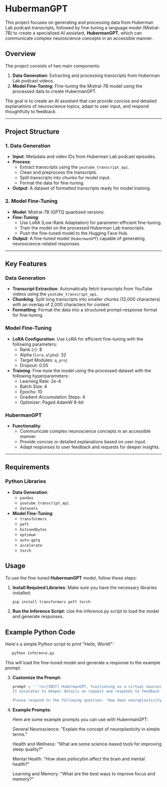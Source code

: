 # HubermanGPT

This project focuses on generating and processing data from Huberman Lab podcast transcripts, followed by fine-tuning a language model (Mistral-7B) to create a specialized AI assistant, **HubermanGPT**, which can communicate complex neuroscience concepts in an accessible manner.

## Overview

The project consists of two main components:
1. **Data Generation**: Extracting and processing transcripts from Huberman Lab podcast videos.
2. **Model Fine-Tuning**: Fine-tuning the Mistral-7B model using the processed data to create HubermanGPT.

The goal is to create an AI assistant that can provide concise and detailed explanations of neuroscience topics, adapt to user input, and respond thoughtfully to feedback.

---

## Project Structure

### 1. **Data Generation**
- **Input**: Metadata and video IDs from Huberman Lab podcast episodes.
- **Process**:
  - Extract transcripts using the `youtube_transcript_api`.
  - Clean and preprocess the transcripts.
  - Split transcripts into chunks for model input.
  - Format the data for fine-tuning.
- **Output**: A dataset of formatted transcripts ready for model training.

### 2. **Model Fine-Tuning**
- **Model**: Mistral-7B (GPTQ quantized version).
- **Fine-Tuning**:
  - Use LoRA (Low-Rank Adaptation) for parameter-efficient fine-tuning.
  - Train the model on the processed Huberman Lab transcripts.
  - Push the fine-tuned model to the Hugging Face Hub.
- **Output**: A fine-tuned model (`HubermanGPT`) capable of generating neuroscience-related responses.

---

## Key Features

### Data Generation
- **Transcript Extraction**: Automatically fetch transcripts from YouTube videos using the `youtube_transcript_api`.
- **Chunking**: Split long transcripts into smaller chunks (12,000 characters) with an overlap of 2,000 characters for context.
- **Formatting**: Format the data into a structured prompt-response format for fine-tuning.

### Model Fine-Tuning
- **LoRA Configuration**: Use LoRA for efficient fine-tuning with the following parameters:
  - Rank (`r`): 8
  - Alpha (`lora_alpha`): 32
  - Target Modules: `q_proj`
  - Dropout: 0.05
- **Training**: Fine-tune the model using the processed dataset with the following hyperparameters:
  - Learning Rate: 2e-4
  - Batch Size: 4
  - Epochs: 10
  - Gradient Accumulation Steps: 4
  - Optimizer: Paged AdamW 8-bit

### HubermanGPT
- **Functionality**:
  - Communicate complex neuroscience concepts in an accessible manner.
  - Provide concise or detailed explanations based on user input.
  - Adapt responses to user feedback and requests for deeper insights.

---

## Requirements

### Python Libraries
- **Data Generation**:
  - `pandas`
  - `youtube_transcript_api`
  - `datasets`
- **Model Fine-Tuning**:
  - `transformers`
  - `peft`
  - `bitsandbytes`
  - `optimum`
  - `auto-gptq`
  - `accelerate`
  - `torch`

## Usage

To use the fine-tuned **HubermanGPT** model, follow these steps:

1. **Install Required Libraries**:
   Make sure you have the necessary libraries installed:
   ```bash
   pip install transformers peft torch

2. **Run the Inference Script:**
   Use the inference.py script to load the model and generate responses.
  ## Example Python Code

Here's a simple Python script to print "Hello, World!":

```python
   python inference.py
```
This will load the fine-tuned model and generate a response to the example prompt.

3. **Customize the Prompt:**
    ```python
    prompt = '''<s>[INST] HubermanGPT, functioning as a virtual neuroscience expert, communicates complex scientific concepts in an accessible manner.
    It escalates to deeper details on request and responds to feedback thoughtfully. HubermanGPT adapts the length of its responses based on the user's input, providing concise answers for brief comments or deeper explanations for detailed inquiries.

   Please respond to the following question: "How does neuroplasticity work?" [/INST]'''
   ```

4. **Example Prompts:**

    Here are some example prompts you can use with HubermanGPT:

    General Neuroscience:
    "Explain the concept of neuroplasticity in simple terms."

    Health and Wellness:
    "What are some science-based tools for improving sleep quality?"

    Mental Health:
    "How does psilocybin affect the brain and mental health?"

    Learning and Memory:
    "What are the best ways to improve focus and memory?"
